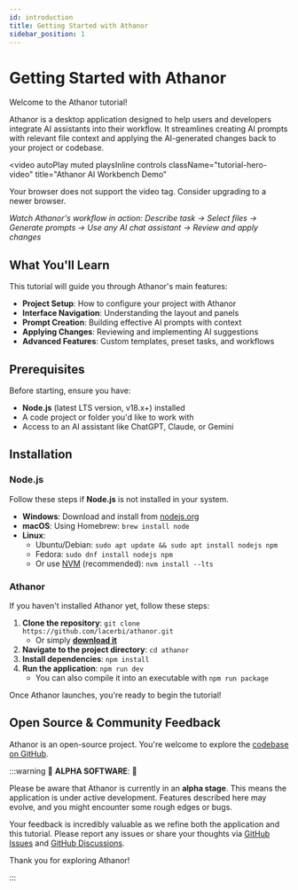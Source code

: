 ```yaml
---
id: introduction
title: Getting Started with Athanor
sidebar_position: 1
---
```


# Getting Started with Athanor

Welcome to the Athanor tutorial!

Athanor is a desktop application designed to help users and developers integrate AI assistants into their workflow. It streamlines creating AI prompts with relevant file context and applying the AI-generated changes back to your project or codebase.

<video
autoPlay
muted
playsInline
controls
className="tutorial-hero-video"
title="Athanor AI Workbench Demo"

>

  <source src="/video/athanor-demo-av1.mp4" type='video/mp4; codecs="av01.0.05M.08"' />
  <source src="/video/athanor-demo-x264.mp4" type="video/mp4" />
  Your browser does not support the video tag. Consider upgrading to a newer browser.
</video>

_Watch Athanor's workflow in action: Describe task → Select files → Generate prompts → Use any AI chat assistant → Review and apply changes_

## What You'll Learn

This tutorial will guide you through Athanor's main features:

- **Project Setup**: How to configure your project with Athanor
- **Interface Navigation**: Understanding the layout and panels
- **Prompt Creation**: Building effective AI prompts with context
- **Applying Changes**: Reviewing and implementing AI suggestions
- **Advanced Features**: Custom templates, preset tasks, and workflows

## Prerequisites

Before starting, ensure you have:

- **Node.js** (latest LTS version, v18.x+) installed
- A code project or folder you'd like to work with
- Access to an AI assistant like ChatGPT, Claude, or Gemini

## Installation

### Node.js

Follow these steps if **Node.js** is not installed in your system.

- **Windows**: Download and install from [nodejs.org](https://nodejs.org/)
- **macOS**: Using Homebrew: `brew install node`
- **Linux**:
  - Ubuntu/Debian: `sudo apt update && sudo apt install nodejs npm`
  - Fedora: `sudo dnf install nodejs npm`
  - Or use [NVM](https://github.com/nvm-sh/nvm) (recommended): `nvm install --lts`

### Athanor

If you haven't installed Athanor yet, follow these steps:

1. **Clone the repository**: `git clone https://github.com/lacerbi/athanor.git`
   - Or simply [**download it**](https://github.com/lacerbi/athanor/archive/refs/heads/llm-api-calls.zip)
2. **Navigate to the project directory**: `cd athanor`
3. **Install dependencies**: `npm install`
4. **Run the application**: `npm run dev`
   - You can also compile it into an executable with `npm run package`

Once Athanor launches, you're ready to begin the tutorial!

## Open Source & Community Feedback

Athanor is an open-source project. You're welcome to explore the [codebase on GitHub](https://github.com/lacerbi/athanor).

:::warning 🚧 **ALPHA SOFTWARE**: 🚧

Please be aware that Athanor is currently in an **alpha stage**. This means the application is under active development. Features described here may evolve, and you might encounter some rough edges or bugs.

Your feedback is incredibly valuable as we refine both the application and this tutorial. Please report any issues or share your thoughts via [GitHub Issues](https://github.com/lacerbi/athanor/issues) and [GitHub Discussions](https://github.com/lacerbi/athanor/discussions).

Thank you for exploring Athanor!

:::
